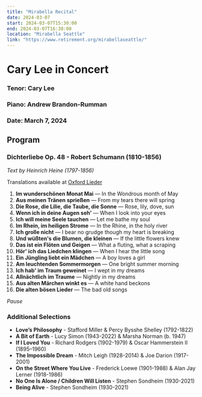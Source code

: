 ```yaml
---
title: "Mirabella Recital"
date: 2024-03-07
start: 2024-03-07T15:30:00
end: 2024-03-07T16:30:00
location: "Mirabella Seattle"
link: "https://www.retirement.org/mirabellaseattle/"
---
```


# Cary Lee in Concert
### Tenor: Cary Lee
### Piano: Andrew Brandon-Rumman
### Date: March 7, 2024

## Program

### Dichterliebe Op. 48 - Robert Schumann (1810-1856)
_Text by Heinrich Heine (1797-1856)_

Translations available at [Oxford Lieder](https://oxfordsong.org/song/dichterliebe)

1. **Im wunderschönen Monat Mai** — In the Wondrous month of May
2. **Aus meinen Tränen sprießen** — From my tears there will spring
3. **Die Rose, die Lilie, die Taube, die Sonne** — Rose, lily, dove, sun
4. **Wenn ich in deine Augen seh'** — When I look into your eyes
5. **Ich will meine Seele tauchen** — Let me bathe my soul
6. **Im Rhein, im heiligen Strome** — In the Rhine, in the holy river
7. **Ich grolle nicht** — I bear no grudge though my heart is breaking
8. **Und wüßten's die Blumen, die kleinen** — If the little flowers knew
9. **Das ist ein Flöten und Geigen** — What a fluting, what a scraping
10. **Hör' ich das Liedchen klingen** — When I hear the little song
11. **Ein Jüngling liebt ein Mädchen** — A boy loves a girl
12. **Am leuchtenden Sommermorgen** — One bright summer morning
13. **Ich hab' im Traum geweinet** — I wept in my dreams
14. **Allnächtlich im Traume** — Nightly in my dreams
15. **Aus alten Märchen winkt es** — A white hand beckons
16. **Die alten bösen Lieder** — The bad old songs

*Pause*

### Additional Selections

- **Love’s Philosophy** - Stafford Miller & Percy Bysshe Shelley (1792-1822)
- **A Bit of Earth** - Lucy Simon (1943-2022) & Marsha Norman (b. 1947)
- **If I Loved You** - Richard Rodgers (1902-1979) & Oscar Hammerstein II (1895–1960)
- **The Impossible Dream** - Mitch Leigh (1928-2014) & Joe Darion (1917-2001)
- **On the Street Where You Live** - Frederick Loewe (1901-1988) & Alan Jay Lerner (1918-1986)
- **No One Is Alone / Children Will Listen** - Stephen Sondheim (1930-2021)
- **Being Alive** - Stephen Sondheim (1930-2021)

